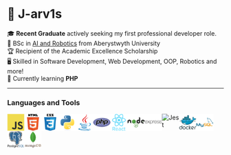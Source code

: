 # 👋 J-arv1s

🎓 **Recent Graduate** actively seeking my first professional developer role.  
🤖 BSc in [AI and Robotics](https://courses.aber.ac.uk/undergraduate/artificial-intelligence-roboticsdegree/) from Aberystwyth University  
🏆 Recipient of the Academic Excellence Scholarship  
🖥️ Skilled in Software Development, Web Development, OOP, Robotics and more!  
🌱 Currently learning **PHP**

---

### Languages and Tools

<img align="left" alt="JavaScript" width="40px" height="40px" src="https://raw.githubusercontent.com/devicons/devicon/master/icons/javascript/javascript-original.svg" />
<img align="left" alt="HTML5" width="40px" height="40px" src="https://raw.githubusercontent.com/devicons/devicon/master/icons/html5/html5-original-wordmark.svg" />
<img align="left" alt="CSS3" width="40px" height="40px" src="https://raw.githubusercontent.com/devicons/devicon/master/icons/css3/css3-original-wordmark.svg" />
<img align="left" alt="Python" width="40px" height="40px" src="https://raw.githubusercontent.com/devicons/devicon/master/icons/python/python-original.svg" />
<img align="left" alt="Java" width="40px" height="40px" src="https://raw.githubusercontent.com/devicons/devicon/master/icons/java/java-original.svg" />
<img align="left" alt="PHP" width="40px" height="40px" src="https://raw.githubusercontent.com/devicons/devicon/master/icons/php/php-original.svg" />
<img align="left" alt="React" width="40px" height="40px" src="https://raw.githubusercontent.com/devicons/devicon/master/icons/react/react-original-wordmark.svg" />
<img align="left" alt="Node" width="40px" height="40px" src="https://raw.githubusercontent.com/devicons/devicon/master/icons/nodejs/nodejs-original-wordmark.svg" />
<img align="left" alt="Express" width="40px" height="40px" src="https://raw.githubusercontent.com/devicons/devicon/master/icons/express/express-original-wordmark.svg" />
<img align="left" alt="Jest" width="40px" height="40px" src="https://www.vectorlogo.zone/logos/jestjsio/jestjsio-icon.svg" />
<img align="left" alt="Docker" width="40px" height="40px" src="https://raw.githubusercontent.com/devicons/devicon/master/icons/docker/docker-original-wordmark.svg" />
<img align="left" alt="MySQL" width="40px" height="40px" src="https://raw.githubusercontent.com/devicons/devicon/master/icons/mysql/mysql-original-wordmark.svg" />
<img align="left" alt="PostgreSQL" width="40px" height="40px" src="https://raw.githubusercontent.com/devicons/devicon/master/icons/postgresql/postgresql-original-wordmark.svg" />
<img align="left" alt="MongoDB" width="40px" height="40px" src="https://raw.githubusercontent.com/devicons/devicon/master/icons/mongodb/mongodb-original-wordmark.svg" />

</a>
<!---
J-arv1s/J-arv1s is a ✨ special ✨ repository because its `README.md` (this file) appears on your GitHub profile.
You can click the Preview link to take a look at your changes.
--->
